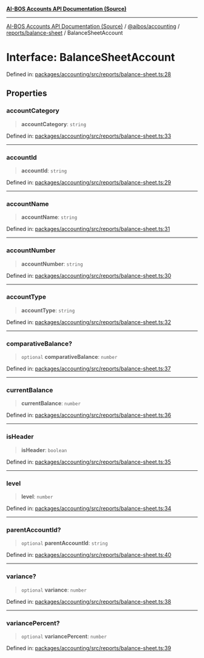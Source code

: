 [**AI-BOS Accounts API Documentation (Source)**](../../../../../README.md)

***

[AI-BOS Accounts API Documentation (Source)](../../../../../README.md) / [@aibos/accounting](../../../README.md) / [reports/balance-sheet](../README.md) / BalanceSheetAccount

# Interface: BalanceSheetAccount

Defined in: [packages/accounting/src/reports/balance-sheet.ts:28](https://github.com/pohlai88/accounts/blob/48103fb36d28b2b9bfb33472b6de2f719773cde9/packages/accounting/src/reports/balance-sheet.ts#L28)

## Properties

### accountCategory

> **accountCategory**: `string`

Defined in: [packages/accounting/src/reports/balance-sheet.ts:33](https://github.com/pohlai88/accounts/blob/48103fb36d28b2b9bfb33472b6de2f719773cde9/packages/accounting/src/reports/balance-sheet.ts#L33)

***

### accountId

> **accountId**: `string`

Defined in: [packages/accounting/src/reports/balance-sheet.ts:29](https://github.com/pohlai88/accounts/blob/48103fb36d28b2b9bfb33472b6de2f719773cde9/packages/accounting/src/reports/balance-sheet.ts#L29)

***

### accountName

> **accountName**: `string`

Defined in: [packages/accounting/src/reports/balance-sheet.ts:31](https://github.com/pohlai88/accounts/blob/48103fb36d28b2b9bfb33472b6de2f719773cde9/packages/accounting/src/reports/balance-sheet.ts#L31)

***

### accountNumber

> **accountNumber**: `string`

Defined in: [packages/accounting/src/reports/balance-sheet.ts:30](https://github.com/pohlai88/accounts/blob/48103fb36d28b2b9bfb33472b6de2f719773cde9/packages/accounting/src/reports/balance-sheet.ts#L30)

***

### accountType

> **accountType**: `string`

Defined in: [packages/accounting/src/reports/balance-sheet.ts:32](https://github.com/pohlai88/accounts/blob/48103fb36d28b2b9bfb33472b6de2f719773cde9/packages/accounting/src/reports/balance-sheet.ts#L32)

***

### comparativeBalance?

> `optional` **comparativeBalance**: `number`

Defined in: [packages/accounting/src/reports/balance-sheet.ts:37](https://github.com/pohlai88/accounts/blob/48103fb36d28b2b9bfb33472b6de2f719773cde9/packages/accounting/src/reports/balance-sheet.ts#L37)

***

### currentBalance

> **currentBalance**: `number`

Defined in: [packages/accounting/src/reports/balance-sheet.ts:36](https://github.com/pohlai88/accounts/blob/48103fb36d28b2b9bfb33472b6de2f719773cde9/packages/accounting/src/reports/balance-sheet.ts#L36)

***

### isHeader

> **isHeader**: `boolean`

Defined in: [packages/accounting/src/reports/balance-sheet.ts:35](https://github.com/pohlai88/accounts/blob/48103fb36d28b2b9bfb33472b6de2f719773cde9/packages/accounting/src/reports/balance-sheet.ts#L35)

***

### level

> **level**: `number`

Defined in: [packages/accounting/src/reports/balance-sheet.ts:34](https://github.com/pohlai88/accounts/blob/48103fb36d28b2b9bfb33472b6de2f719773cde9/packages/accounting/src/reports/balance-sheet.ts#L34)

***

### parentAccountId?

> `optional` **parentAccountId**: `string`

Defined in: [packages/accounting/src/reports/balance-sheet.ts:40](https://github.com/pohlai88/accounts/blob/48103fb36d28b2b9bfb33472b6de2f719773cde9/packages/accounting/src/reports/balance-sheet.ts#L40)

***

### variance?

> `optional` **variance**: `number`

Defined in: [packages/accounting/src/reports/balance-sheet.ts:38](https://github.com/pohlai88/accounts/blob/48103fb36d28b2b9bfb33472b6de2f719773cde9/packages/accounting/src/reports/balance-sheet.ts#L38)

***

### variancePercent?

> `optional` **variancePercent**: `number`

Defined in: [packages/accounting/src/reports/balance-sheet.ts:39](https://github.com/pohlai88/accounts/blob/48103fb36d28b2b9bfb33472b6de2f719773cde9/packages/accounting/src/reports/balance-sheet.ts#L39)
